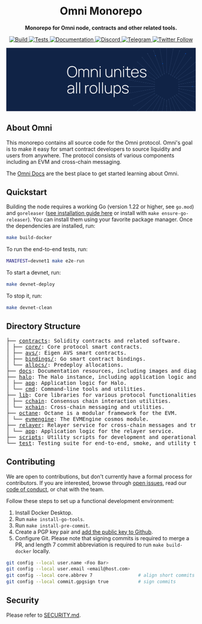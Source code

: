 <h1 align="center">Omni Monorepo</h1>

<p align="center">
    <strong>Monorepo for Omni node, contracts and other related tools.</strong>
</p>

<p align="center">
    <a href="https://github.com/omni-network/omni/actions?query=workflow%3Aci-release">
        <img src="https://img.shields.io/github/actions/workflow/status/omni-network/omni/ci-release.yml?&label=Build&logo=github-actions&logoColor=white&style=flat" alt="Build">
    </a>
    <a href="https://github.com/omni-network/omni/actions?query=workflow%3Aci-main">
        <img src="https://img.shields.io/github/actions/workflow/status/omni-network/omni/ci-main.yml?branch=main&label=Tests&logo=github-actions&logoColor=white&style=flat" alt="Tests">
    </a>
    <a href="https://docs.omni.network/">
        <img src="https://img.shields.io/badge/Docs-docs.omni.network-darkblue.svg?style=flat&logo=read-the-docs&logoColor=white" alt="Documentation">
    </a>
    <a href="https://discord.com/channels/850218821398822922/1199003528824356935">
        <img src="https://img.shields.io/discord/850218821398822922.svg?label=Discord&logo=discord&colorB=7289DA&style=flat" alt="Discord">
    </a>
    <a href="https://t.me/OmniFDN">
        <img src="https://img.shields.io/badge/Telegram-Join%20Chat-blue.svg?style=flat&logo=telegram" alt="Telegram">
    </a>
    <a href="https://twitter.com/OmniFDN">
        <img src="https://img.shields.io/twitter/follow/OmniFDN.svg?style=social&label=Follow" alt="Twitter Follow">
    </a>
</p>

<p align="center">
    <a href="https://omni.network/">
        <img src="static/omni_banner.png" alt="Logo">
    </a>
</p>

## About Omni

This monorepo contains all source code for the Omni protocol. Omni's goal is to make it easy for smart contract developers to source liquidity and users from anywhere. The protocol consists of various components including an EVM and cross-chain messaging.

The [Omni Docs](https://docs.omni.network/) are the best place to get started learning about Omni.

## Quickstart

Building the node requires a working Go (version 1.22 or higher, see `go.mod`) and `goreleaser` ([see installation guide here](https://goreleaser.com/install/) or install with `make ensure-go-releaser`). You can install them using your favorite package manager. Once the dependencies are installed, run:

```bash
make build-docker
```

To run the end-to-end tests, run:

```bash
MANIFEST=devnet1 make e2e-run
```

To start a devnet, run:

```bash
make devnet-deploy
```

To stop it, run:

```bash
make devnet-clean
```

## Directory Structure

<pre>
├── <a href="./contracts/">contracts</a>: Solidity contracts and related software.
│ ├── <a href="./contracts/core/">core/</a>: Core protocol smart contracts.
│ ├── <a href="./contracts/avs/">avs/</a>: Eigen AVS smart contracts.
│ ├── <a href="./contracts/bindings/">bindings/</a>: Go smart contract bindings.
│ └── <a href="./contracts/allocs/">allocs/</a>: Predeploy allocations.
├── <a href="./docs/">docs</a>: Documentation resources, including images and diagrams.
├── <a href="./halo/">halo</a>: The Halo instance, including application logic and attestation mechanisms.
│ ├── <a href="./halo/app/">app</a>: Application logic for Halo.
│ └── <a href="./halo/cmd/">cmd</a>: Command-line tools and utilities.
├── <a href="./lib/">lib</a>: Core libraries for various protocol functionalities.
│ ├── <a href="./lib/cchain/">cchain</a>: Consensus chain interaction utilities.
│ └── <a href="./lib/xchain/">xchain</a>: Cross-chain messaging and utilities.
├── <a href="./octane/">octane</a>: Octane is a modular framework for the EVM.
│ └── <a href="./octane/evmengine/">evmengine</a>: The EVMEngine cosmos module.
├── <a href="./relayer/">relayer</a>: Relayer service for cross-chain messages and transactions.
│ └── <a href="./relayer/app/">app</a>: Application logic for the relayer service.
├── <a href="./scripts/">scripts</a>: Utility scripts for development and operational tasks.
└── <a href="./e2e/test/">test</a>: Testing suite for end-to-end, smoke, and utility testing.
</pre>

## Contributing

We are open to contributions, but don't currently have a formal process for contributors. If you are interested, browse through [open issues](https://github.com/omni-network/omni/issues), read our [code of conduct](./CODE_OF_CONDUCT.md), or chat with the team.

Follow these steps to set up a functional development environment:

1. Install Docker Desktop.
2. Run `make install-go-tools`.
3. Run `make install-pre-commit`.
4. Create a PGP key pair and [add the public key to Github](https://docs.github.com/en/authentication/managing-commit-signature-verification/adding-a-gpg-key-to-your-github-account).
5. Configure Git. Please note that signing commits is required to merge a PR, and length 7 commit abbreviation is required to run `make build-docker` locally.

```bash
git config --local user.name <Foo Bar>
git config --local user.email <email@host.com>
git config --local core.abbrev 7                 # align short commits
git config --local commit.gpgsign true           # sign commits
```

## Security

Please refer to [SECURITY.md](./SECURITY.md).
